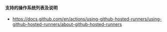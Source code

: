 #### 支持的操作系统列表及说明
- https://docs.github.com/en/actions/using-github-hosted-runners/using-github-hosted-runners/about-github-hosted-runners